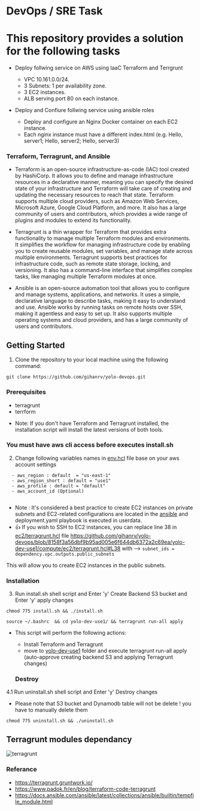 # DevOps / SRE Task

# This repository provides a solution for the following tasks

* Deploy follwing service on AWS using IaaC Terraform and Terrgrunt
  - VPC 10.161.0.0/24.
  - 3 Subnets: 1 per availability zone.
  - 3 EC2 instances.
  - ALB serving port 80 on each instance.

* Deploy and Confiure follwing service using ansible roles
  -  Deploy and configure an Nginx Docker container on each EC2 instance.
  - Each nginx instance must have a different index.html (e.g. Hello, server1; Hello, server2; Hello, server3)

### Terraform, Terragrunt, and Ansible

* Terraform is an open-source infrastructure-as-code (IAC) tool created by HashiCorp. It allows you to define and manage infrastructure resources in a declarative manner, meaning you can specify the desired state of your infrastructure and Terraform will take care of creating and updating the necessary resources to reach that state. Terraform supports multiple cloud providers, such as Amazon Web Services, Microsoft Azure, Google Cloud Platform, and more. It also has a large community of users and contributors, which provides a wide range of plugins and modules to extend its functionality.

* Terragrunt is a thin wrapper for Terraform that provides extra functionality to manage multiple Terraform modules and environments. It simplifies the workflow for managing infrastructure code by enabling you to create reusable modules, set variables, and manage state across multiple environments. Terragrunt supports best practices for infrastructure code, such as remote state storage, locking, and versioning. It also has a command-line interface that simplifies complex tasks, like managing multiple Terraform modules at once.


* Ansible is an open-source automation tool that allows you to configure and manage systems, applications, and networks. It uses a simple, declarative language to describe tasks, making it easy to understand and use.
Ansible works by running tasks on remote hosts over SSH, making it agentless and easy to set up. It also supports multiple operating systems and cloud providers, and has a large community of users and contributors.



## Getting Started
1. Clone the repository to your local machine using the following command:
```
git clone https://github.com/gihanrv/yolo-devops.git
```

### Prerequisites
  - terragrunt
  - terrform
* Note: If you don't have Terraform and Terragrunt installed, the installation script will install the latest versions of both tools.
  
### You must have aws cli access before executes install.sh 

2. Change following variables names in [env.hcl](yolo-dev-use1/env.hcl) file base on your aws account settings
```
  - aws_region : default  = "us-east-1"
  - aws_region_short : default = "use1"
  - aws_profile : default = "default"
  - aws_account_id (Optional) 
  
```
* Note : It's considered a best practice to create EC2 instances on private subnets and EC2-related configurations are located in the [ansible](modules/ansible) and deployment.yaml playbook is executed in userdata.
 * 👍 If you wish to SSH to EC2 instances, you can replace line 38 in [ec2/terragrunt.hcl](yolo-dev-use1/compute/ec2/terragrunt.hcl) file https://github.com/gihanrv/yolo-devops/blob/8158f3a56dbf9b95ad005e6f644db6372a2c69ea/yolo-dev-use1/compute/ec2/terragrunt.hcl#L38 
with --> ```subnet_ids = dependency.vpc.outputs.public_subnets```

This will allow you to create EC2 instances in the public subnets.

### Installation
3. Run install.sh shell script  and Enter 'y' Create Backend S3 bucket and Enter 'y' apply changes
```
chmod 775 install.sh && ./install.sh 

```
```
source ~/.bashrc  && cd yolo-dev-use1/ && terragrunt run-all apply

```
* This script will perform the following actions:
  - Install Terraform and Terragrunt
  - move to [yolo-dev-use1](yolo-dev-use1) folder and execute terragrunt run-all apply (auto-approve creating backend S3 and applying Terragrunt changes)
   
  ### Destroy
4.1 Run uninstall.sh shell script  and Enter 'y' Destroy changes
* Please note that S3 bucket and Dynamodb table will not be delete ! you have to manually delete them
```
chmod 775 uninstall.sh && ./uninstall.sh

```
 ## Terragrunt modules dependancy
![terragrunt](https://user-images.githubusercontent.com/29304495/233380438-f9286a8b-e65c-4883-9b24-f44490f44fcb.svg)

### Referance 
  - https://terragrunt.gruntwork.io/
  - https://www.padok.fr/en/blog/terraform-code-terragrunt
  - https://docs.ansible.com/ansible/latest/collections/ansible/builtin/tempfile_module.html

